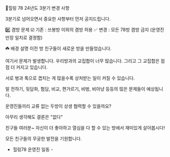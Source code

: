 🌈힐링 78 24년도 3분기 변경 사항

3분기로 넘어오면서 중요한 사항부터 먼저 공지드립니다.

#️⃣ 겸방 문제
☑️ 기존 : 쓰봉방 이외의 겸방 허용
✅️ 변경 : 모든 78방 겸방 금지
(운영진 만장 일치로 결졍함)

☘️ 배경 설명
이전 방 친구들이 새로운 방을 만들었습니다.

여기서 문제가 발생합니다.
우리방과의 교집합이 너무 많습니다.
그리고 그 교집합은 점점 더 커지고 있습니다.

서로 벙과 톡으로 겹치는 게 많을수록 상처받는 일이 커질 수 있습니다.

말 전하기, 뒷담화, 험담, 비교, 편가르기, 비벙, 비아냥 등등의 많은 문제들이 예상됩니다.

운영진들끼리 교류 없는 두방이 상생 협력할 수 있을까요?

아무리 생각해도 결론은 "없다"

친구들 여러분~
자신이 더 좋아하고 열심을 다 할 수 있는 방에서 재미있게 살아봅시다!

모든 친구들의 무궁한 발전을 기원합니다.

- 힐링78 운영진 일동 -